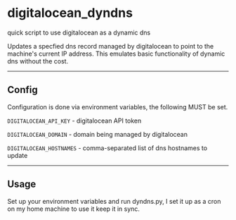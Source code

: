 # digitalocean_dyndns
quick script to use digitalocean as a dynamic dns

Updates a specfied dns record managed by digitalocean to point to the
machine's current IP address. This emulates basic functionality of
dynamic dns without the cost.

-----

## Config

Configuration is done via environment variables, the following MUST be set.

```DIGITALOCEAN_API_KEY``` - digitalocean API token

```DIGITALOCEAN_DOMAIN``` - domain being managed by digitalocean

```DIGITALOCEAN_HOSTNAMES``` - comma-separated list of dns hostnames to update

-----

## Usage

Set up your environment variables and run dyndns.py, I set it up as a
cron on my home machine to use it keep it in sync.
